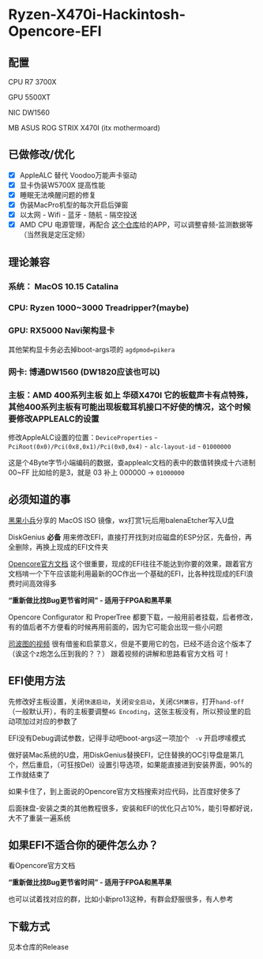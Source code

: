 # Ryzen-X470i-Hackintosh-Opencore-EFI

## 配置

CPU   R7 3700X

GPU   5500XT

NIC   DW1560

MB    ASUS ROG STRIX X470I (itx mothermoard)

## 已做修改/优化

- [x] AppleALC 替代 Voodoo万能声卡驱动
- [x] 显卡伪装W5700X 提高性能
- [x] 睡眠无法唤醒问题的修复
- [x] 伪装MacPro机型的每次开启后弹窗
- [x] 以太网 - Wifi - 蓝牙 - 随航 - 隔空投送
- [x] AMD CPU 电源管理，再配合 [这个仓库](https://github.com/trulyspinach/SMCAMDProcessor)给的APP，可以调整睿频-监测数据等（当然我是定压定频）

## 理论兼容

### 系统： MacOS 10.15 Catalina

### CPU: Ryzen 1000~3000 Treadripper?(maybe)

### GPU: RX5000 Navi架构显卡

其他架构显卡务必去掉boot-args项的 `agdpmod=pikera` 

### 网卡: 博通DW1560 (DW1820应该也可以)

### 主板：AMD 400系列主板 如上 华硕X470I 它的板载声卡有点特殊，其他400系列主板有可能出现板载耳机接口不好使的情况，这个时候要修改APPLEALC的设置

修改AppleALC设置的位置：`DeviceProperties` - `PciRoot(0x0)/Pci(0x8,0x1)/Pci(0x0,0x4)` - `alc-layout-id` - `01000000`

这是个4Byte字节小端编码的数据，查applealc文档的表中的数值转换成十六进制 00~FF 比如给的是3，就是 03 补上 000000 -> `01000000`

## 必须知道的事

[黑果小兵](https://blog.daliansky.net/)分享的 MacOS ISO 镜像，wx打赏1元后用balenaEtcher写入U盘

DiskGenius **必备** 用来修改EFI，直接打开找到对应磁盘的ESP分区，先备份，再全删除，再换上现成的EFI文件夹

[Opencore官方文档](https://dortania.github.io/OpenCore-Install-Guide/prerequisites.html) 这个很重要，现成的EFI往往不能达到你要的效果，跟着官方文档啃一个下午应该能利用最新的OC作出一个基础的EFI，比各种找现成的EFI浪费时间高效得多

**“重新做比找Bug更节省时间” - 适用于FPGA和黑苹果**

Opencore Configurator 和 ProperTree 都要下载，一般用前者挂载，后者修改，有的值后者不方便看的时候再用前面的，因为它可能会出现一些小问题

[司波图的视频](https://www.bilibili.com/video/BV1oE411M7Bs) 很有借鉴和启蒙意义，但是不要用它的包，已经不适合这个版本了（诶这个z炮怎么压到我的？？） 跟着视频的讲解和思路看官方文档 可！

## EFI使用方法

先修改好主板设置，关闭`快速启动`，关闭`安全启动`，关闭`CSM兼容`，打开`hand-off`（一般默认开），有的主板要调整`4G Encoding`，这张主板没有，所以预设里的启动项加过对应的参数了

EFI没有Debug调试参数，记得手动吧boot-args这一项加个 ` -v` 开启啰嗦模式

做好装Mac系统的U盘，用DiskGenius替换EFI，记住替换的OC引导盘是第几个，然后重启，（可狂按Del）设置引导选项，如果能直接进到安装界面，90%的工作就结束了

如果卡住了，到上面说的Opencore官方文档搜索对应代码，比百度好使多了

后面抹盘-安装之类的其他教程很多，安装和EFI的优化只占10%，能引导都好说，大不了重装一遍系统

## 如果EFI不适合你的硬件怎么办？

看Opencore官方文档

**“重新做比找Bug更节省时间” - 适用于FPGA和黑苹果**

也可以试着找对应的群，比如小新pro13这种，有群会舒服很多，有人参考

## 下载方式
见本仓库的Release



